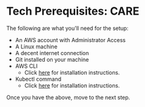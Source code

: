 # Tech Prerequisites: CARE

The following are what you'll need for the setup:

* An AWS account with Administrator Access
* A Linux machine
* A decent internet connection
* Git installed on your machine
* AWS CLI
  * Click [here](https://docs.aws.amazon.com/cli/latest/userguide/install-cliv2-linux.html#cliv2-linux-install) for installation instructions.
* Kubectl command
  * Click [here](https://docs.aws.amazon.com/eks/latest/userguide/install-kubectl.html) for installation instructions.

Once you have the above, move to the next step.


